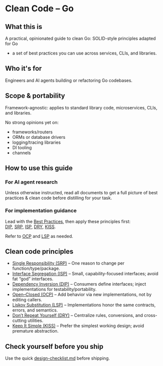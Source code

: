 # Clean Code – Go

## What this is

A practical, opinionated guide to clean Go: SOLID-style principles adapted for Go

* a set of best practices you can use across services, CLIs, and libraries.

## Who it's for

Engineers and AI agents building or refactoring Go codebases.

## Scope & portability

Framework-agnostic: applies to standard library code, microservices, CLIs, and libraries.

No strong opinions yet on:

* frameworks/routers
* ORMs or database drivers
* logging/tracing libraries
* DI tooling
* channels

## How to use this guide

### For AI agent research

Unless otherwise instructed, read all documents to get a full picture of best
practices & clean code before distilling for your task.

### For implementation guidance

Lead with the [Best Practices](./best-practices.md),
then apply these principles first:  
[DIP](./clean-code/dependency-inversion.md),
[SRP](./clean-code/single-responsibility.md),
[ISP](./clean-code/interface-segregation.md),
[DRY](./clean-code/dry.md),
[KISS](./clean-code/kiss.md).  

Refer to [OCP](./clean-code/open-closed.md) and
[LSP](./clean-code/liskov-substitution.md) as needed.

## Clean code principles

* [Single Responsibility (SRP)](./clean-code/single-responsibility.md)
  – One reason to change per function/type/package.
* [Interface Segregation (ISP)](./clean-code/interface-segregation.md)
  – Small, capability-focused interfaces; avoid fat “god” interfaces.
* [Dependency Inversion (DIP)](./clean-code/dependency-inversion.md)
  – Consumers define interfaces; inject implementations for testability/portability.
* [Open–Closed (OCP)](./clean-code/open-closed.md)
  – Add behavior via new implementations, not by editing callers.
* [Liskov Substitution (LSP)](./clean-code/liskov-substitution.md)
  – Implementations honor the same contracts, errors, and semantics.
* [Don’t Repeat Yourself (DRY)](./clean-code/dry.md)
  – Centralize rules, conversions, and cross-cutting utilities.
* [Keep It Simple (KISS)](./clean-code/kiss.md)
  – Prefer the simplest working design; avoid premature abstraction.

## Check yourself before you ship

Use the quick [design-checklist.md](./design-checklist.md) before shipping.
